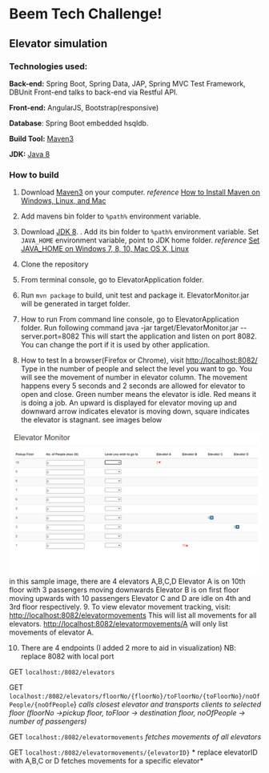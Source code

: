 # Beem Tech Challenge!

## Elevator simulation
### Technologies used:
**Back-end:**  Spring Boot, Spring Data, JAP, Spring MVC Test Framework,  DBUnit  Front-end talks to back-end via Restful API.

**Front-end:**  AngularJS, Bootstrap(responsive)

**Database**:  Spring Boot embedded hsqldb.

**Build Tool:** [Maven3](https://maven.apache.org/docs/3.8.6/release-notes.html)

**JDK:** [Java 8](https://www.openlogic.com/openjdk-downloads)

### How to build

1. Download [Maven3](https://maven.apache.org/docs/3.8.6/release-notes.html) on your computer.
   *reference* [How to Install Maven on Windows, Linux, and Mac](https://www.baeldung.com/install-maven-on-windows-linux-mac)


2. Add mavens bin folder to  `%path%`  environment variable.


3. Download [JDK 8](https://www.openlogic.com/openjdk-downloads). .  Add its bin folder to  `%path%`  environment variable.
   Set `JAVA_HOME` environment variable,  point to JDK home folder.
   *reference* [Set JAVA_HOME on Windows 7, 8, 10, Mac OS X, Linux ](https://www.baeldung.com/java-home-on-windows-7-8-10-mac-os-x-linux)


4. Clone the repository


5. From terminal console,  go to ElevatorApplication folder.


6. Run  `mvn package`  to build, unit test and package it.  ElevatorMonitor.jar will be generated in target folder.


7. How to run From command line console, go to ElevatorApplication folder. Run following command java  -jar target/ElevatorMonitor.jar  --server.port=8082 This will start the application and listen on port 8082.  You can change the port if it is used by other application.



8. How to test In a browser(Firefox or Chrome), visit  [http://localhost:8082/](http://localhost:8082/)  Type in the number of people and select the level you want to go. You will see the movement of number in elevator column. The movement happens every 5 seconds and 2 seconds are allowed for elevator to open and close. Green number means the elevator is idle. Red means it is doing a job. An upward is displayed for elevator moving up and downward arrow indicates elevator is moving down, square indicates the elevator is stagnant. see images below

![screenshot.png](src%2Fmain%2Fresources%2Fstatic%2Fscreenshot.png)
in this sample image, there are 4 elevators A,B,C,D 
Elevator A is on 10th floor with 3 passengers moving downwards
Elevator B is on first floor moving upwards with 10 passengers
Elevator C and D are idle on 4th and 3rd floor respectively.
9. To view elevator movement tracking,  visit:
    [http://localhost:8082/elevatormovements](http://localhost:8082/elevatormovements)  This will list all movements for all elevators.  [http://localhost:8082/elevatormovements/A](http://localhost:8082/elevatormovements/A)  will only list movements of elevator A.

10. There are 4 endpoints (I added 2 more to aid in visualization)  NB: replace 8082 with local port

GET `localhost:/8082/elevators`

GET `localhost:/8082/elevators/floorNo/{floorNo}/toFloorNo/{toFloorNo}/noOfPeople/{noOfPeople`} *calls closest elevator and transports clients to selected floor*
*(floorNo ->pickup floor, toFloor -> destination floor, noOfPeople -> number of passengers)*

GET `localhost:/8082/elevatormovements` *fetches movements of all elevators*

GET `localhost:/8082/elevatormovements/{elevatorID}` *
replace elevatorID with A,B,C or D fetches movements for a specific elevator*